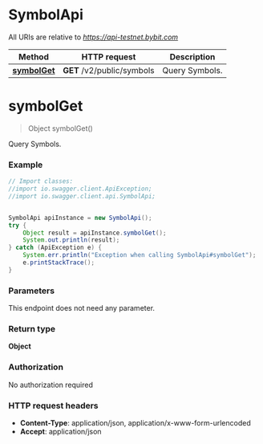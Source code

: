 # SymbolApi

All URIs are relative to *https://api-testnet.bybit.com*

Method | HTTP request | Description
------------- | ------------- | -------------
[**symbolGet**](SymbolApi.md#symbolGet) | **GET** /v2/public/symbols | Query Symbols.


<a name="symbolGet"></a>
# **symbolGet**
> Object symbolGet()

Query Symbols.

### Example
```java
// Import classes:
//import io.swagger.client.ApiException;
//import io.swagger.client.api.SymbolApi;


SymbolApi apiInstance = new SymbolApi();
try {
    Object result = apiInstance.symbolGet();
    System.out.println(result);
} catch (ApiException e) {
    System.err.println("Exception when calling SymbolApi#symbolGet");
    e.printStackTrace();
}
```

### Parameters
This endpoint does not need any parameter.

### Return type

**Object**

### Authorization

No authorization required

### HTTP request headers

 - **Content-Type**: application/json, application/x-www-form-urlencoded
 - **Accept**: application/json

